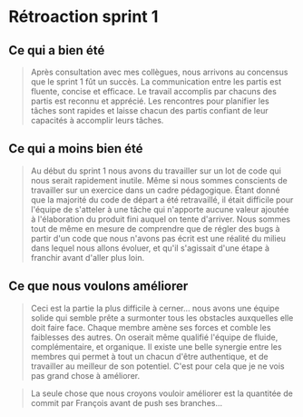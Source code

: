 # Rétroaction sprint 1

## Ce qui a bien été

> Après consultation avec mes collègues, nous arrivons au concensus que le sprint 1 fût un succès.
>La communication entre les partis est fluente, concise et efficace.
>Le travail accomplis par chacuns des partis est reconnu et apprécié.
>Les rencontres pour planifier les tâches sont rapides et laisse chacun des partis confiant de leur capacités à accomplir leurs tâches.

## Ce qui a moins bien été

>Au début du sprint 1 nous avons du travailler sur un lot de code qui nous serait rapidement inutile. Même si nous sommes conscients de travailler sur un exercice dans un cadre pédagogique. Étant donné que la majorité du code de départ a été retravaillé, il était difficile pour l'équipe de s'atteler à une tâche qui n'apporte aucune valeur ajoutée à l'élaboration du produit fini auquel on tente d'arriver. Nous sommes tout de même en mesure de comprendre que de régler des bugs à partir d'un code que nous n'avons pas écrit est une réalité du milieu dans lequel nous allons évoluer, et qu'il s'agissait d'une étape à franchir avant d'aller plus loin.

## Ce que nous voulons améliorer

> Ceci est la partie la plus difficile à cerner... nous avons une équipe solide qui semble prête a surmonter tous les obstacles auxquelles elle doit faire face. Chaque membre amène ses forces et comble les faiblesses des autres. On oserait même qualifié l'équipe de fluide, complémentaire, et organique. Il existe une belle synergie entre les membres qui permet à tout un chacun d'être authentique, et de travailler au meilleur de son potentiel. C'est pour cela que je ne vois pas grand chose à améliorer.

> La seule chose que nous croyons vouloir améliorer est la quantitée de commit par François avant de push ses branches...
